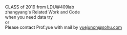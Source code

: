 CLASS of 2019 from LDU@409lab  
  zhangyang's Related Work and Code   
  when you need data try   
  or   
  Please contact Prof.yue with mail by yuejuncn@sohu.com 
